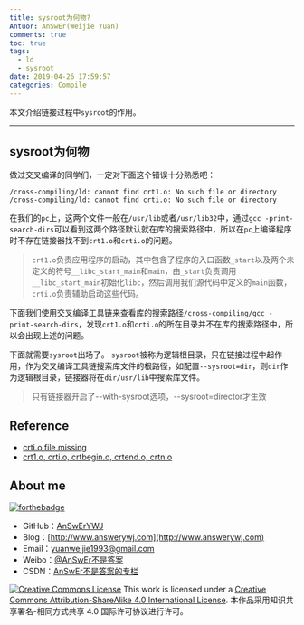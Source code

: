 ```yaml
---
title: sysroot为何物?
Antuor: AnSwEr(Weijie Yuan)
comments: true
toc: true
tags:
  - ld
  - sysroot
date: 2019-04-26 17:59:57
categories: Compile
---
```


本文介绍链接过程中`sysroot`的作用。

-----

<!--more-->

## sysroot为何物
做过交叉编译的同学们，一定对下面这个错误十分熟悉吧：
```
/cross-compiling/ld: cannot find crt1.o: No such file or directory
/cross-compiling/ld: cannot find crti.o: No such file or directory
```
在我们的`pc`上，这两个文件一般在`/usr/lib`或者`/usr/lib32`中，通过`gcc -print-search-dirs`可以看到这两个路径默认就在库的搜索路径中，所以在`pc`上编译程序时不存在链接器找不到`crt1.o`和`crti.o`的问题。
> `crt1.o`负责应用程序的启动，其中包含了程序的入口函数`_start`以及两个未定义的符号`__libc_start_main`和`main`，由`_start`负责调用`__libc_start_main`初始化`libc`，然后调用我们源代码中定义的`main`函数，`crti.o`负责辅助启动这些代码。

下面我们使用交叉编译工具链来查看库的搜索路径`/cross-compiling/gcc -print-search-dirs`，发现`crt1.o`和`crti.o`的所在目录并不在库的搜索路径中，所以会出现上述的问题。

下面就需要`sysroot`出场了。
`sysroot`被称为逻辑根目录，只在链接过程中起作用，作为交叉编译工具链搜索库文件的根路径，如配置`--sysroot=dir`，则`dir`作为逻辑根目录，链接器将在`dir/usr/lib`中搜索库文件。

> 只有链接器开启了--with-sysroot选项，--sysroot=director才生效


## Reference
- [crti.o file missing](https://stackoverflow.com/questions/91576/crti-o-file-missing)
- [crt1.o, crti.o, crtbegin.o, crtend.o, crtn.o](https://blog.csdn.net/farmwang/article/details/73195951)

## About me
[![forthebadge](http://forthebadge.com/images/badges/ages-20-30.svg)](http://forthebadge.com)
- GitHub：[AnSwErYWJ](https://github.com/AnSwErYWJ)
- Blog：[http://www.answerywj.com](http://www.answerywj.com)
- Email：[yuanweijie1993@gmail.com](https://mail.google.com)
- Weibo：[@AnSwEr不是答案](http://weibo.com/1783591593)
- CSDN：[AnSwEr不是答案的专栏](http://blog.csdn.net/u011192270)

<a rel="license" href="http://creativecommons.org/licenses/by-sa/4.0/"><img alt="Creative Commons License" style="border-width:0" src="https://i.creativecommons.org/l/by-sa/4.0/88x31.png" /></a> This work is licensed under a <a rel="license" href="http://creativecommons.org/licenses/by-sa/4.0/">Creative Commons Attribution-ShareAlike 4.0 International License</a>.
本作品采用知识共享署名-相同方式共享 4.0 国际许可协议进行许可。